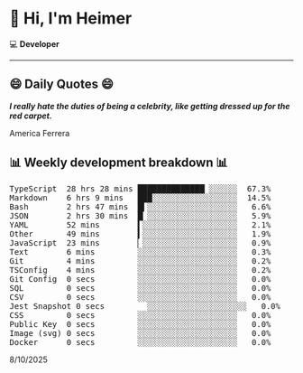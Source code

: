 # 👋 Hi, I'm Heimer

💻 **Developer**  

---
## 😄 Daily Quotes 😄

_**I really hate the duties of being a celebrity, like getting dressed up for the red carpet.**_

America Ferrera



## 📊 Weekly development breakdown 📊

<pre>TypeScript  28 hrs 28 mins ██████████████▏░░░░░░  67.3%
Markdown    6 hrs 9 mins   ███░░░░░░░░░░░░░░░░░░  14.5%
Bash        2 hrs 47 mins  █▍░░░░░░░░░░░░░░░░░░░   6.6%
JSON        2 hrs 30 mins  █▏░░░░░░░░░░░░░░░░░░░   5.9%
YAML        52 mins        ▍░░░░░░░░░░░░░░░░░░░░   2.1%
Other       49 mins        ▍░░░░░░░░░░░░░░░░░░░░   1.9%
JavaScript  23 mins        ▏░░░░░░░░░░░░░░░░░░░░   0.9%
Text        6 mins         ░░░░░░░░░░░░░░░░░░░░░   0.3%
Git         4 mins         ░░░░░░░░░░░░░░░░░░░░░   0.2%
TSConfig    4 mins         ░░░░░░░░░░░░░░░░░░░░░   0.2%
Git Config  0 secs         ░░░░░░░░░░░░░░░░░░░░░   0.0%
SQL         0 secs         ░░░░░░░░░░░░░░░░░░░░░   0.0%
CSV         0 secs         ░░░░░░░░░░░░░░░░░░░░░   0.0%
Jest Snapshot 0 secs         ░░░░░░░░░░░░░░░░░░░░░   0.0%
CSS         0 secs         ░░░░░░░░░░░░░░░░░░░░░   0.0%
Public Key  0 secs         ░░░░░░░░░░░░░░░░░░░░░   0.0%
Image (svg) 0 secs         ░░░░░░░░░░░░░░░░░░░░░   0.0%
Docker      0 secs         ░░░░░░░░░░░░░░░░░░░░░   0.0%</pre>

8/10/2025